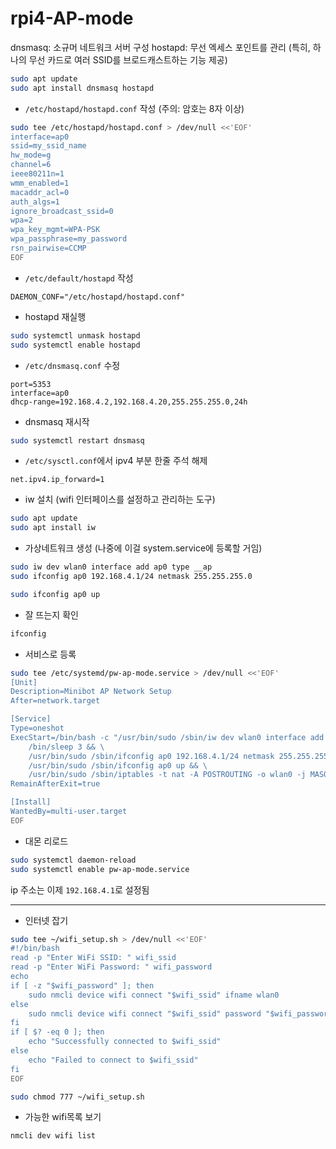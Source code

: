 # rpi4-AP-mode

dnsmasq: 소규머 네트워크 서버 구성
hostapd: 무선 엑세스 포인트를 관리 (특히, 하나의 무선 카드로 여러 SSID를 브로드캐스트하는 기능 제공)

```bash
sudo apt update
sudo apt install dnsmasq hostapd
```

- `/etc/hostapd/hostapd.conf` 작성 (주의: 암호는 8자 이상)
```bash
sudo tee /etc/hostapd/hostapd.conf > /dev/null <<'EOF'
interface=ap0
ssid=my_ssid_name
hw_mode=g
channel=6
ieee80211n=1
wmm_enabled=1
macaddr_acl=0
auth_algs=1
ignore_broadcast_ssid=0
wpa=2
wpa_key_mgmt=WPA-PSK
wpa_passphrase=my_password
rsn_pairwise=CCMP
EOF
```


- `/etc/default/hostapd` 작성
```
DAEMON_CONF="/etc/hostapd/hostapd.conf"
```

- hostapd 재실행
```bash
sudo systemctl unmask hostapd
sudo systemctl enable hostapd
```

- `/etc/dnsmasq.conf` 수정
```
port=5353
interface=ap0
dhcp-range=192.168.4.2,192.168.4.20,255.255.255.0,24h
```


- dnsmasq 재시작
```bash
sudo systemctl restart dnsmasq
```

- `/etc/sysctl.conf`에서 ipv4 부분 한줄 주석 해제

```
net.ipv4.ip_forward=1
```

- iw 설치 (wifi 인터페이스를 설정하고 관리하는 도구)
```bash
sudo apt update
sudo apt install iw
```

- 가상네트워크 생성 (나중에 이걸 system.service에 등록할 거임)
```bash
sudo iw dev wlan0 interface add ap0 type __ap
sudo ifconfig ap0 192.168.4.1/24 netmask 255.255.255.0

sudo ifconfig ap0 up
```

- 잘 뜨는지 확인
```bash
ifconfig
```

- 서비스로 등록
```bash
sudo tee /etc/systemd/pw-ap-mode.service > /dev/null <<'EOF'
[Unit]
Description=Minibot AP Network Setup
After=network.target

[Service]
Type=oneshot
ExecStart=/bin/bash -c "/usr/bin/sudo /sbin/iw dev wlan0 interface add ap0 type __ap && \
    /bin/sleep 3 && \
    /usr/bin/sudo /sbin/ifconfig ap0 192.168.4.1/24 netmask 255.255.255.0 && \
    /usr/bin/sudo /sbin/ifconfig ap0 up && \
    /usr/bin/sudo /sbin/iptables -t nat -A POSTROUTING -o wlan0 -j MASQUERADE"
RemainAfterExit=true

[Install]
WantedBy=multi-user.target
EOF
```

- 대몬 리로드
```bash
sudo systemctl daemon-reload
sudo systemctl enable pw-ap-mode.service
```

ip 주소는 이제 `192.168.4.1`로 설정됨

----------------------------
- 인터넷 잡기
```bash
sudo tee ~/wifi_setup.sh > /dev/null <<'EOF'
#!/bin/bash
read -p "Enter WiFi SSID: " wifi_ssid
read -p "Enter WiFi Password: " wifi_password
echo
if [ -z "$wifi_password" ]; then
    sudo nmcli device wifi connect "$wifi_ssid" ifname wlan0
else
    sudo nmcli device wifi connect "$wifi_ssid" password "$wifi_password" ifname wlan0
fi
if [ $? -eq 0 ]; then
    echo "Successfully connected to $wifi_ssid"
else
    echo "Failed to connect to $wifi_ssid"
fi
EOF

sudo chmod 777 ~/wifi_setup.sh
```


- 가능한 wifi목록 보기
```bash
nmcli dev wifi list
```